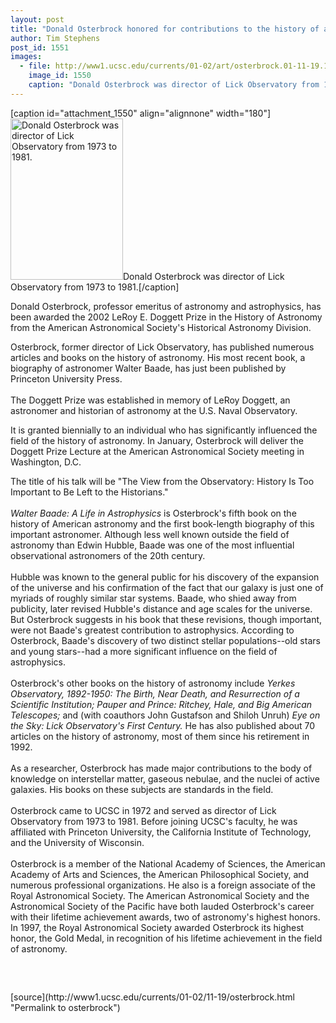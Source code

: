 ```yaml
---
layout: post
title: "Donald Osterbrock honored for contributions to the history of astronomy"
author: Tim Stephens
post_id: 1551
images:
  - file: http://www1.ucsc.edu/currents/01-02/art/osterbrock.01-11-19.180.jpg
    image_id: 1550
    caption: "Donald Osterbrock was director of Lick Observatory from 1973 to 1981."
---
```


[caption id="attachment_1550" align="alignnone" width="180"]<a href="http://localhost/mysite/wp-content/uploads/2001/11/osterbrock.01-11-19.180.jpg"><img class="size-full wp-image-1550" src="http://localhost/mysite/wp-content/uploads/2001/11/osterbrock.01-11-19.180.jpg" alt="Donald Osterbrock was director of Lick Observatory from 1973 to 1981." width="180" height="258" /></a>Donald Osterbrock was director of Lick Observatory from 1973 to 1981.[/caption]
<p>
  Donald Osterbrock, professor emeritus of astronomy and astrophysics, has been awarded the 2002 LeRoy E. Doggett Prize in the History of Astronomy from the American Astronomical Society's Historical Astronomy Division.
</p>Osterbrock, former director of Lick Observatory, has published numerous articles and books on the history of astronomy. His most recent book, a biography of astronomer Walter Baade, has just been published by Princeton University Press.<br>
<br>
The Doggett Prize was established in memory of LeRoy Doggett, an astronomer and historian of astronomy at the U.S. Naval Observatory.
<p>
  It is granted biennially to an individual who has significantly influenced the field of the history of astronomy. In January, Osterbrock will deliver the Doggett Prize Lecture at the American Astronomical Society meeting in Washington, D.C.
</p>
<p>
  The title of his talk will be "The View from the Observatory: History Is Too Important to Be Left to the Historians."<br>
  <br>
  <i>Walter Baade: A Life in Astrophysics</i> is Osterbrock's fifth book on the history of American astronomy and the first book-length biography of this important astronomer. Although less well known outside the field of astronomy than Edwin Hubble, Baade was one of the most influential observational astronomers of the 20th century.<br>
  <br>
  Hubble was known to the general public for his discovery of the expansion of the universe and his confirmation of the fact that our galaxy is just one of myriads of roughly similar star systems. Baade, who shied away from publicity, later revised Hubble's distance and age scales for the universe. But Osterbrock suggests in his book that these revisions, though important, were not Baade's greatest contribution to astrophysics. According to Osterbrock, Baade's discovery of two distinct stellar populations--old stars and young stars--had a more significant influence on the field of astrophysics.<br>
  <br>
  Osterbrock's other books on the history of astronomy include <i>Yerkes Observatory, 1892-1950: The Birth, Near Death, and Resurrection of a Scientific Institution; Pauper and Prince: Ritchey, Hale, and Big American Telescopes;</i> and (with coauthors John Gustafson and Shiloh Unruh) <i>Eye on the Sky: Lick Observatory's First Century.</i> He has also published about 70 articles on the history of astronomy, most of them since his retirement in 1992.<br>
  <br>
  As a researcher, Osterbrock has made major contributions to the body of knowledge on interstellar matter, gaseous nebulae, and the nuclei of active galaxies. His books on these subjects are standards in the field.<br>
  <br>
  Osterbrock came to UCSC in 1972 and served as director of Lick Observatory from 1973 to 1981. Before joining UCSC's faculty, he was affiliated with Princeton University, the California Institute of Technology, and the University of Wisconsin.<br>
  <br>
  Osterbrock is a member of the National Academy of Sciences, the American Academy of Arts and Sciences, the American Philosophical Society, and numerous professional organizations. He also is a foreign associate of the Royal Astronomical Society. The American Astronomical Society and the Astronomical Society of the Pacific have both lauded Osterbrock's career with their lifetime achievement awards, two of astronomy's highest honors. In 1997, the Royal Astronomical Society awarded Osterbrock its highest honor, the Gold Medal, in recognition of his lifetime achievement in the field of astronomy.
</p>
<p>
  <br>

</p>
<p>
  <img align="bottom" alt=" " border="0" height="1" src="../../images/trans.gif" width="385">
</p>
[source](http://www1.ucsc.edu/currents/01-02/11-19/osterbrock.html "Permalink to osterbrock")
